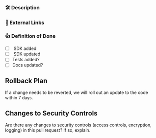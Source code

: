 <!-- Remember to include an entry in the .changelog directory for this PR! More info can be found in the README. -->

### :hammer_and_wrench: Description

<!-- What code changed, and why? If an existing service SDK was updated, what functionality was added? If a new 
version of a service SDK was added, what are the key new features or breaking changes? -->

### :link: External Links

<!-- Include any links here that might be helpful for people reviewing your PR. If there are none, feel free to delete this section. -->

### :+1: Definition of Done

<!-- Use these as guides or delete them and add your own. -->

- [ ] <service> SDK added
- [ ] <service> SDK updated
- [ ] Tests added?
- [ ] Docs updated?

<!-- heimdall_github_prtemplate:grc-pci_dss-2024-01-05 -->
## Rollback Plan

If a change needs to be reverted, we will roll out an update to the code within 7 days.

## Changes to Security Controls

Are there any changes to security controls (access controls, encryption, logging) in this pull request? If so, explain.
